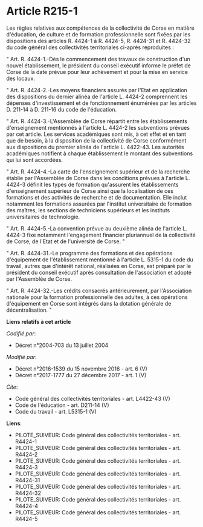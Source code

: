 # Article R215-1

Les règles relatives aux compétences de la collectivité de Corse en matière d'éducation, de culture et de formation
professionnelle sont fixées par les dispositions des articles R. 4424-1 à R. 4424-5, R. 4424-31 et R. 4424-32 du code général
des collectivités territoriales ci-après reproduites :

" Art. R. 4424-1.-Dès le commencement des travaux de construction d'un nouvel établissement, le président du conseil exécutif
informe le préfet de Corse de la date prévue pour leur achèvement et pour la mise en service des locaux.

" Art. R. 4424-2.-Les moyens financiers assurés par l'Etat en application des dispositions du dernier alinéa de l'article L.
4424-2 comprennent les dépenses d'investissement et de fonctionnement énumérées par les articles D. 211-14 à D. 211-16 du
code de l'éducation.

" Art. R. 4424-3.-L'Assemblée de Corse répartit entre les établissements d'enseignement mentionnés à l'article L. 4424-2 les
subventions prévues par cet article. Les services académiques sont mis, à cet effet et en tant que de besoin, à la
disposition de la collectivité de Corse conformément aux dispositions du premier alinéa de l'article L. 4422-43. Les
autorités académiques notifient à chaque établissement le montant des subventions qui lui sont accordées.

" Art. R. 4424-4.-La carte de l'enseignement supérieur et de la recherche établie par l'Assemblée de Corse dans les
conditions prévues à l'article L. 4424-3 définit les types de formation qu'assurent les établissements d'enseignement
supérieur de Corse ainsi que la localisation de ces formations et des activités de recherche et de documentation. Elle inclut
notamment les formations assurées par l'institut universitaire de formation des maîtres, les sections de techniciens
supérieurs et les instituts universitaires de technologie.

" Art. R. 4424-5.-La convention prévue au deuxième alinéa de l'article L. 4424-3 fixe notamment l'engagement financier
pluriannuel de la collectivité de Corse, de l'Etat et de l'université de Corse. "

" Art. R. 4424-31.-Le programme des formations et des opérations d'équipement de l'établissement mentionné à l'article L.
5315-1 du code du travail, autres que d'intérêt national, réalisées en Corse, est préparé par le président du conseil
exécutif après consultation de l'association et adopté par l'Assemblée de Corse.

" Art. R. 4424-32.-Les crédits consacrés antérieurement, par l'Association nationale pour la formation professionnelle des
adultes, à ces opérations d'équipement en Corse sont intégrés dans la dotation générale de décentralisation. "

**Liens relatifs à cet article**

_Codifié par_:

  - Décret n°2004-703 du 13 juillet 2004

_Modifié par_:

  - Décret n°2016-1539 du 15 novembre 2016 - art. 6 (V)
  - Décret n°2017-1777 du 27 décembre 2017 - art. 1 (V)

_Cite_:

  - Code général des collectivités territoriales - art. L4422-43 (V)
  - Code de l'éducation - art. D211-14 (V)
  - Code du travail - art. L5315-1 (V)

**Liens**:

  - PILOTE_SUIVEUR: Code général des collectivités territoriales - art. R4424-1
  - PILOTE_SUIVEUR: Code général des collectivités territoriales - art. R4424-2
  - PILOTE_SUIVEUR: Code général des collectivités territoriales - art. R4424-3
  - PILOTE_SUIVEUR: Code général des collectivités territoriales - art. R4424-31
  - PILOTE_SUIVEUR: Code général des collectivités territoriales - art. R4424-32
  - PILOTE_SUIVEUR: Code général des collectivités territoriales - art. R4424-4
  - PILOTE_SUIVEUR: Code général des collectivités territoriales - art. R4424-5
